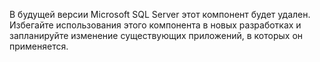 В будущей версии Microsoft SQL Server этот компонент будет удален. Избегайте использования этого компонента в новых разработках и запланируйте изменение существующих приложений, в которых он применяется.
